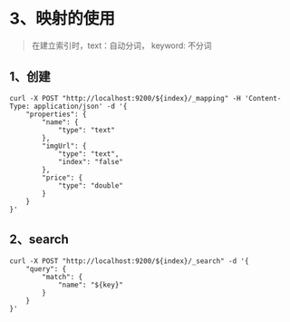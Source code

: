 # 3、映射的使用

> 在建立索引时，text：自动分词， keyword: 不分词

## 1、创建

```shell
curl -X POST "http://localhost:9200/${index}/_mapping" -H 'Content-Type: application/json' -d '{
	"properties": {
		"name": {
			"type": "text"
		},
		"imgUrl": {
			"type": "text",
			"index": "false"
		},
		"price": {
			"type": "double"
		}
	}
}'
```



## 2、search

```shell
curl -X POST "http://localhost:9200/${index}/_search" -d '{
	"query": {
		"match": {
			"name": "${key}"
		}
	}
}'
```

